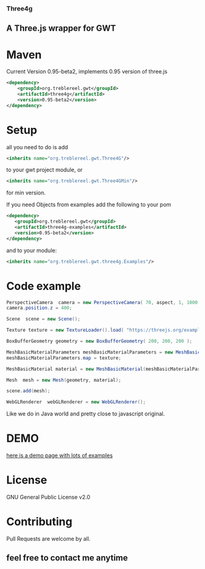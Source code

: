 ### Three4g

## A Three.js wrapper for GWT

# Maven
Current Version 0.95-beta2, implements 0.95 version of three.js

```xml
<dependency>
    <groupId>org.treblereel.gwt</groupId>
    <artifactId>three4g</artifactId>
    <version>0.95-beta2</version>
</dependency>
```
# Setup
all you need to do is add
```xml
<inherits name="org.treblereel.gwt.Three4G"/>
```
to your gwt project module, or   
```xml
<inherits name="org.treblereel.gwt.Three4GMin"/>
```
for min version.

If you need Objects from examples add the following to your pom
```xml
<dependency>
   <groupId>org.treblereel.gwt</groupId>
   <artifactId>three4g-examples</artifactId>
   <version>0.95-beta2</version>
</dependency>
```
and to your module:

```xml
<inherits name="org.treblereel.gwt.three4g.Examples"/>
```




# Code example

```java
PerspectiveCamera  camera = new PerspectiveCamera( 70, aspect, 1, 1000 );
camera.position.z = 400;

Scene  scene = new Scene();

Texture texture = new TextureLoader().load( "https://threejs.org/examples/textures/crate.gif");

BoxBufferGeometry geometry = new BoxBufferGeometry( 200, 200, 200 );

MeshBasicMaterialParameters meshBasicMaterialParameters = new MeshBasicMaterialParameters();
meshBasicMaterialParameters.map = texture;

MeshBasicMaterial material = new MeshBasicMaterial(meshBasicMaterialParameters);

Mesh  mesh = new Mesh(geometry, material);

scene.add(mesh);

WebGLRenderer  webGLRenderer = new WebGLRenderer();
```
Like we do in Java world and pretty close to javascript original.

# DEMO
[here is a demo page with lots of examples](https://env-7073819.cloud.unispace.io)


# License
GNU General Public License v2.0

# Contributing
Pull Requests are welcome by all.

## feel free to contact me anytime 
